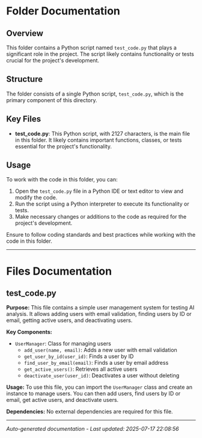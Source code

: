 # Folder Documentation

## Overview
This folder contains a Python script named `test_code.py` that plays a significant role in the project. The script likely contains functionality or tests crucial for the project's development.

## Structure
The folder consists of a single Python script, `test_code.py`, which is the primary component of this directory.

## Key Files
- **test_code.py**: This Python script, with 2127 characters, is the main file in this folder. It likely contains important functions, classes, or tests essential for the project's functionality.

## Usage
To work with the code in this folder, you can:
1. Open the `test_code.py` file in a Python IDE or text editor to view and modify the code.
2. Run the script using a Python interpreter to execute its functionality or tests.
3. Make necessary changes or additions to the code as required for the project's development.

Ensure to follow coding standards and best practices while working with the code in this folder.

---

# Files Documentation

## test_code.py

**Purpose:** This file contains a simple user management system for testing AI analysis. It allows adding users with email validation, finding users by ID or email, getting active users, and deactivating users.

**Key Components:**
- `UserManager`: Class for managing users
  - `add_user(name, email)`: Adds a new user with email validation
  - `get_user_by_id(user_id)`: Finds a user by ID
  - `find_user_by_email(email)`: Finds a user by email address
  - `get_active_users()`: Retrieves all active users
  - `deactivate_user(user_id)`: Deactivates a user without deleting

**Usage:** To use this file, you can import the `UserManager` class and create an instance to manage users. You can then add users, find users by ID or email, get active users, and deactivate users.

**Dependencies:** No external dependencies are required for this file.

---
*Auto-generated documentation - Last updated: 2025-07-17 22:08:56*
